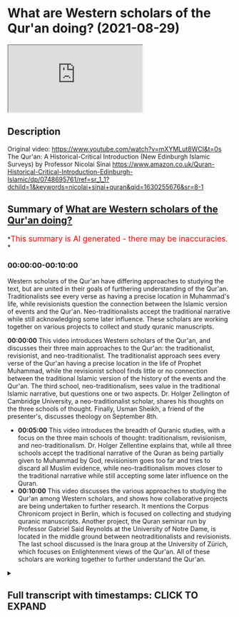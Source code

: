 # What are Western scholars of the Qur'an doing? (2021-08-29)

<iframe loading='lazy' allow='autoplay' src='https://www.youtube.com/embed/9JSVA39PkS0'></iframe>

## Description

Original video: <https://www.youtube.com/watch?v=mXYMLut8WCI&t=0s>
The Qur'an: A Historical-Critical Introduction (New Edinburgh Islamic Surveys) by Professor Nicolai Sinai <https://www.amazon.co.uk/Quran-Historical-Critical-Introduction-Edinburgh-Islamic/dp/0748695761/ref=sr_1_1?dchild=1&keywords=nicolai+sinai+quran&qid=1630255676&sr=8-1>

## Summary of [What are Western scholars of the Qur'an doing?](https://www.youtube.com/watch?v=9JSVA39PkS0)

\*<span style="color:red; font-size:125%">This summary is AI generated - there may be inaccuracies</span>. \*

### <a onclick="modifyYTiframeseektime('0')">00:00:00-00:10:00</a>

Western scholars of the Qur'an have differing approaches to studying the text, but are united in their goals of furthering understanding of the Qur'an. Traditionalists see every verse as having a precise location in Muhammad's life, while revisionists question the connection between the Islamic version of events and the Qur'an. Neo-traditionalists accept the traditional narrative while still acknowledging some later influence. These scholars are working together on various projects to collect and study quranic manuscripts.

**<a onclick="modifyYTiframeseektime('0')">00:00:00</a>** This video introduces Western scholars of the Qur'an, and discusses their three main approaches to the Qur'an: the traditionalist, revisionist, and neo-traditionalist. The traditionalist approach sees every verse of the Qur'an having a precise location in the life of Prophet Muhammad, while the revisionist school finds little or no connection between the traditional Islamic version of the history of the events and the Qur'an. The third school, neo-traditionalism, sees value in the traditional Islamic narrative, but questions one or two aspects. Dr. Holger Zellington of Cambridge University, a neo-traditionalist scholar, shares his thoughts on the three schools of thought. Finally, Usman Sheikh, a friend of the presenter's, discusses theology on September 8th.

*   **<a onclick="modifyYTiframeseektime('300')">00:05:00</a>** This video introduces the breadth of Quranic studies, with a focus on the three main schools of thought: traditionalism, revisionism, and neo-traditionalism. Dr. Holger Zellentine explains that, while all three schools accept the traditional narrative of the Quran as being partially given to Muhammad by God, revisionism goes too far and tries to discard all Muslim evidence, while neo-traditionalism moves closer to the traditional narrative while still accepting some later influence on the Quran.
*   **<a onclick="modifyYTiframeseektime('600')">00:10:00</a>** This video discusses the various approaches to studying the Qur'an among Western scholars, and shows how collaborative projects are being undertaken to further research. It mentions the Corpus Chronicom project in Berlin, which is focused on collecting and studying quranic manuscripts. Another project, the Quran seminar run by Professor Gabriel Said Reynolds at the University of Notre Dame, is located in the middle ground between neotraditionalists and revisionists. The last school discussed is the Inara group at the University of Zürich, which focuses on Enlightenment views of the Qur'an. All of these scholars are working together to further understand the Qur'an.

<details><summary><h2>Full transcript with timestamps: CLICK TO EXPAND</h2></summary>

<a onclick="modifyYTiframeseektime('1')">0:00:01</a> in this video i want to share with you\ <a onclick="modifyYTiframeseektime('3')">0:00:03</a> an overview of quranic studies um where\ <a onclick="modifyYTiframeseektime('7')">0:00:07</a> they're at at the moment in the west and\ <a onclick="modifyYTiframeseektime('10')">0:00:10</a> the different approaches there are\ <a onclick="modifyYTiframeseektime('12')">0:00:12</a> and i'm going to share with you in a\ <a onclick="modifyYTiframeseektime('14')">0:00:14</a> second a video you can watch it here\ <a onclick="modifyYTiframeseektime('16')">0:00:16</a> it'll go straight into the videos about\ <a onclick="modifyYTiframeseektime('18')">0:00:18</a> eight minutes long it's produced by the\ <a onclick="modifyYTiframeseektime('20')">0:00:20</a> university of nottingham and they're\ <a onclick="modifyYTiframeseektime('22')">0:00:22</a> interviewing a chap called dr holger\ <a onclick="modifyYTiframeseektime('24')">0:00:24</a> zellington uh he's an academic at\ <a onclick="modifyYTiframeseektime('27')">0:00:27</a> cambridge university also professor in\ <a onclick="modifyYTiframeseektime('29')">0:00:29</a> germany he's a chronic scholar\ <a onclick="modifyYTiframeseektime('32')">0:00:32</a> and he very helpfully outlines uh\ <a onclick="modifyYTiframeseektime('35')">0:00:35</a> broadly the three schools of thought\ <a onclick="modifyYTiframeseektime('37')">0:00:37</a> that currently exists in western\ <a onclick="modifyYTiframeseektime('39')">0:00:39</a> scholars one is the traditionalist\ <a onclick="modifyYTiframeseektime('41')">0:00:41</a> school and this is an approach by\ <a onclick="modifyYTiframeseektime('43')">0:00:43</a> western scholars that pretty much sees\ <a onclick="modifyYTiframeseektime('45')">0:00:45</a> every verse in the quran having a\ <a onclick="modifyYTiframeseektime('47')">0:00:47</a> precise location in the prophet\ <a onclick="modifyYTiframeseektime('50')">0:00:50</a> muhammad's life\ <a onclick="modifyYTiframeseektime('52')">0:00:52</a> and then another school is the\ <a onclick="modifyYTiframeseektime('53')">0:00:53</a> revisionist school which finds little or\ <a onclick="modifyYTiframeseektime('55')">0:00:55</a> no connection with the traditional\ <a onclick="modifyYTiframeseektime('57')">0:00:57</a> islamic version of the history of the\ <a onclick="modifyYTiframeseektime('59')">0:00:59</a> events\ <a onclick="modifyYTiframeseektime('60')">0:01:00</a> and this school famously associated with\ <a onclick="modifyYTiframeseektime('62')">0:01:02</a> people like john wan's brother the\ <a onclick="modifyYTiframeseektime('64')">0:01:04</a> british gol in the 1970s who said\ <a onclick="modifyYTiframeseektime('66')">0:01:06</a> basically the quran nothing to do with\ <a onclick="modifyYTiframeseektime('68')">0:01:08</a> muhammad it was written much much later\ <a onclick="modifyYTiframeseektime('71')">0:01:11</a> centuries later connected with\ <a onclick="modifyYTiframeseektime('72')">0:01:12</a> mesopotamia and so on these are people\ <a onclick="modifyYTiframeseektime('75')">0:01:15</a> who you know severely challenge and\ <a onclick="modifyYTiframeseektime('76')">0:01:16</a> reject the muslim sources about the\ <a onclick="modifyYTiframeseektime('79')">0:01:19</a> quran and the life of the prophet and\ <a onclick="modifyYTiframeseektime('82')">0:01:22</a> then the third school\ <a onclick="modifyYTiframeseektime('84')">0:01:24</a> is the neo-traditionalist approach\ <a onclick="modifyYTiframeseektime('87')">0:01:27</a> and they see a lot of value in the uh uh\ <a onclick="modifyYTiframeseektime('90')">0:01:30</a> the traditional islamic narrative but\ <a onclick="modifyYTiframeseektime('92')">0:01:32</a> they might question one or two aspects\ <a onclick="modifyYTiframeseektime('95')">0:01:35</a> of it\ <a onclick="modifyYTiframeseektime('97')">0:01:37</a> and this video as i say will hopefully\ <a onclick="modifyYTiframeseektime('99')">0:01:39</a> give an overview of where chronic\ <a onclick="modifyYTiframeseektime('101')">0:01:41</a> studies are at the moment and this would\ <a onclick="modifyYTiframeseektime('103')">0:01:43</a> be of interest to you if you uh watch uh\ <a onclick="modifyYTiframeseektime('106')">0:01:46</a> what western scholars are up to in this\ <a onclick="modifyYTiframeseektime('108')">0:01:48</a> regard um now a friend of mine usman\ <a onclick="modifyYTiframeseektime('111')">0:01:51</a> sheikh is coming on blogging theology\ <a onclick="modifyYTiframeseektime('112')">0:01:52</a> i'm pleased to say on the 8th of\ <a onclick="modifyYTiframeseektime('114')">0:01:54</a> september\ <a onclick="modifyYTiframeseektime('115')">0:01:55</a> he's just completed post-graduate\ <a onclick="modifyYTiframeseektime('117')">0:01:57</a> research at the university of oxford and\ <a onclick="modifyYTiframeseektime('120')">0:02:00</a> his\ <a onclick="modifyYTiframeseektime('121')">0:02:01</a> supervisor is the author of this book\ <a onclick="modifyYTiframeseektime('124')">0:02:04</a> nicholas sinai is professor at the\ <a onclick="modifyYTiframeseektime('126')">0:02:06</a> university of oxford and a fellow of\ <a onclick="modifyYTiframeseektime('129')">0:02:09</a> pembridge college college and he's\ <a onclick="modifyYTiframeseektime('131')">0:02:11</a> written the book the quran a historical\ <a onclick="modifyYTiframeseektime('134')">0:02:14</a> critical introduction and i'll link to\ <a onclick="modifyYTiframeseektime('136')">0:02:16</a> it in the description below i'm about a\ <a onclick="modifyYTiframeseektime('138')">0:02:18</a> quarter of the way through it and he\ <a onclick="modifyYTiframeseektime('141')">0:02:21</a> understand falls in the\ <a onclick="modifyYTiframeseektime('142')">0:02:22</a> neo-traditionalist\ <a onclick="modifyYTiframeseektime('144')">0:02:24</a> camp uh that school of thought and uh he\ <a onclick="modifyYTiframeseektime('147')">0:02:27</a> was listening sheikh's supervisor at\ <a onclick="modifyYTiframeseektime('149')">0:02:29</a> oxford and he's a young german scholar\ <a onclick="modifyYTiframeseektime('152')">0:02:32</a> uh none of these people by the way apart\ <a onclick="modifyYTiframeseektime('154')">0:02:34</a> from muslim sheikh are muslims they are\ <a onclick="modifyYTiframeseektime('156')">0:02:36</a> western scholars who accept the\ <a onclick="modifyYTiframeseektime('158')">0:02:38</a> historical critical method hcm as i like\ <a onclick="modifyYTiframeseektime('161')">0:02:41</a> to call it\ <a onclick="modifyYTiframeseektime('162')">0:02:42</a> and this hcm the historical critical\ <a onclick="modifyYTiframeseektime('165')">0:02:45</a> method has some built-in assumptions\ <a onclick="modifyYTiframeseektime('168')">0:02:48</a> which i think are problematic highly\ <a onclick="modifyYTiframeseektime('170')">0:02:50</a> problematic for muslims and for others\ <a onclick="modifyYTiframeseektime('172')">0:02:52</a> uh jews and christians too actually for\ <a onclick="modifyYTiframeseektime('175')">0:02:55</a> example without going into too much\ <a onclick="modifyYTiframeseektime('177')">0:02:57</a> detail here but one of the principles of\ <a onclick="modifyYTiframeseektime('179')">0:02:59</a> this methodology is the denial of the\ <a onclick="modifyYTiframeseektime('182')">0:03:02</a> supernatural denial that god inspires\ <a onclick="modifyYTiframeseektime('184')">0:03:04</a> people inspires revelation or sends\ <a onclick="modifyYTiframeseektime('187')">0:03:07</a> prophets and so the way they look at the\ <a onclick="modifyYTiframeseektime('189')">0:03:09</a> crimes entirely in a secular way looking\ <a onclick="modifyYTiframeseektime('191')">0:03:11</a> at purely\ <a onclick="modifyYTiframeseektime('194')">0:03:14</a> history understood without any divine\ <a onclick="modifyYTiframeseektime('196')">0:03:16</a> eruption into the world so the prophet\ <a onclick="modifyYTiframeseektime('200')">0:03:20</a> muhammad is not a prophet in this\ <a onclick="modifyYTiframeseektime('202')">0:03:22</a> understanding he is just a man and the\ <a onclick="modifyYTiframeseektime('204')">0:03:24</a> quran is treated like any other book in\ <a onclick="modifyYTiframeseektime('206')">0:03:26</a> history the bible or any other ancient\ <a onclick="modifyYTiframeseektime('209')">0:03:29</a> text\ <a onclick="modifyYTiframeseektime('210')">0:03:30</a> now this is obviously highly problematic\ <a onclick="modifyYTiframeseektime('212')">0:03:32</a> from a muslim position however\ <a onclick="modifyYTiframeseektime('215')">0:03:35</a> um there are um many as i've been\ <a onclick="modifyYTiframeseektime('217')">0:03:37</a> reading but many interesting\ <a onclick="modifyYTiframeseektime('218')">0:03:38</a> observations and insights still to be\ <a onclick="modifyYTiframeseektime('220')">0:03:40</a> gained from the historical critical\ <a onclick="modifyYTiframeseektime('223')">0:03:43</a> approach so i actually do recommend this\ <a onclick="modifyYTiframeseektime('225')">0:03:45</a> it's uh the level is aimed at a kind of\ <a onclick="modifyYTiframeseektime('227')">0:03:47</a> undergraduate level i guess i found it\ <a onclick="modifyYTiframeseektime('229')">0:03:49</a> quite challenging as a relative newcomer\ <a onclick="modifyYTiframeseektime('232')">0:03:52</a> to some of this scholarship um but it's\ <a onclick="modifyYTiframeseektime('235')">0:03:55</a> absolutely fascinating lots of gems of\ <a onclick="modifyYTiframeseektime('236')">0:03:56</a> knowledge in here and\ <a onclick="modifyYTiframeseektime('238')">0:03:58</a> he's lots of powerful um rebuttals of\ <a onclick="modifyYTiframeseektime('242')">0:04:02</a> the revisionist approach so he asserts\ <a onclick="modifyYTiframeseektime('245')">0:04:05</a> that based on the best evidence muhammad\ <a onclick="modifyYTiframeseektime('247')">0:04:07</a> did indeed exist uh he says also that\ <a onclick="modifyYTiframeseektime('250')">0:04:10</a> the series that we have in the quran 114\ <a onclick="modifyYTiframeseektime('254')">0:04:14</a> surahs on page\ <a onclick="modifyYTiframeseektime('255')">0:04:15</a> 48 for example after a long discussion\ <a onclick="modifyYTiframeseektime('258')">0:04:18</a> which i won't go into the simplest\ <a onclick="modifyYTiframeseektime('260')">0:04:20</a> explanation for this would appear to be\ <a onclick="modifyYTiframeseektime('262')">0:04:22</a> the assumption that the sirs took shape\ <a onclick="modifyYTiframeseektime('264')">0:04:24</a> during the life of the muhammad of\ <a onclick="modifyYTiframeseektime('266')">0:04:26</a> muhammad so he's saying basically the\ <a onclick="modifyYTiframeseektime('268')">0:04:28</a> series we have in the quran the 114\ <a onclick="modifyYTiframeseektime('270')">0:04:30</a> chapters are uh the chapters that\ <a onclick="modifyYTiframeseektime('273')">0:04:33</a> muhammad himself had during his own\ <a onclick="modifyYTiframeseektime('275')">0:04:35</a> lifetime and he uses good historical\ <a onclick="modifyYTiframeseektime('277')">0:04:37</a> reasons why we should believe that and\ <a onclick="modifyYTiframeseektime('280')">0:04:40</a> that of course is in contrast to the\ <a onclick="modifyYTiframeseektime('282')">0:04:42</a> revisionists uh who would reject that\ <a onclick="modifyYTiframeseektime('286')">0:04:46</a> so um\ <a onclick="modifyYTiframeseektime('287')">0:04:47</a> he mentions uh coming back now to the\ <a onclick="modifyYTiframeseektime('289')">0:04:49</a> video i'm about to show you dr holger uh\ <a onclick="modifyYTiframeseektime('292')">0:04:52</a> mentions other fascinating projects that\ <a onclick="modifyYTiframeseektime('294')">0:04:54</a> are underway he talks about the corpus\ <a onclick="modifyYTiframeseektime('296')">0:04:56</a> chronicum\ <a onclick="modifyYTiframeseektime('297')">0:04:57</a> nice latin phrase there this is a bunch\ <a onclick="modifyYTiframeseektime('300')">0:05:00</a> of scholars in berlin in germany and\ <a onclick="modifyYTiframeseektime('302')">0:05:02</a> there's an on a massive online project\ <a onclick="modifyYTiframeseektime('304')">0:05:04</a> to\ <a onclick="modifyYTiframeseektime('306')">0:05:06</a> produce a scholarly edition of the quran\ <a onclick="modifyYTiframeseektime('308')">0:05:08</a> online talks about that and other\ <a onclick="modifyYTiframeseektime('310')">0:05:10</a> schools of thought based in america\ <a onclick="modifyYTiframeseektime('314')">0:05:14</a> and so on i won't go into all that it\ <a onclick="modifyYTiframeseektime('315')">0:05:15</a> says eight minute video\ <a onclick="modifyYTiframeseektime('317')">0:05:17</a> very accessible\ <a onclick="modifyYTiframeseektime('319')">0:05:19</a> and um i hope you enjoy as much as i did\ <a onclick="modifyYTiframeseektime('322')">0:05:22</a> until next time\ <a onclick="modifyYTiframeseektime('324')">0:05:24</a> the field of quranic studies is a very\ <a onclick="modifyYTiframeseektime('327')">0:05:27</a> wide one in\ <a onclick="modifyYTiframeseektime('329')">0:05:29</a> western society today\ <a onclick="modifyYTiframeseektime('332')">0:05:32</a> and to introduce the breadth that is\ <a onclick="modifyYTiframeseektime('335')">0:05:35</a> involved in quranic studies i have dr\ <a onclick="modifyYTiframeseektime('338')">0:05:38</a> holger zellentine\ <a onclick="modifyYTiframeseektime('342')">0:05:42</a> holger\ <a onclick="modifyYTiframeseektime('343')">0:05:43</a> the quran a single book the study of the\ <a onclick="modifyYTiframeseektime('346')">0:05:46</a> quran takes many forms\ <a onclick="modifyYTiframeseektime('349')">0:05:49</a> can you try and take us through\ <a onclick="modifyYTiframeseektime('352')">0:05:52</a> the breadth of quranic studies\ <a onclick="modifyYTiframeseektime('355')">0:05:55</a> i will do my best and\ <a onclick="modifyYTiframeseektime('357')">0:05:57</a> i think the the best way to give a very\ <a onclick="modifyYTiframeseektime('360')">0:06:00</a> brief lay of the land\ <a onclick="modifyYTiframeseektime('362')">0:06:02</a> is by using\ <a onclick="modifyYTiframeseektime('363')">0:06:03</a> the three categories that a colleague of\ <a onclick="modifyYTiframeseektime('365')">0:06:05</a> mine in stanford behnam siddiqui\ <a onclick="modifyYTiframeseektime('367')">0:06:07</a> has put forward\ <a onclick="modifyYTiframeseektime('370')">0:06:10</a> he argues well that's basically within\ <a onclick="modifyYTiframeseektime('371')">0:06:11</a> the western\ <a onclick="modifyYTiframeseektime('373')">0:06:13</a> schools\ <a onclick="modifyYTiframeseektime('374')">0:06:14</a> three\ <a onclick="modifyYTiframeseektime('374')">0:06:14</a> approaches to the quran\ <a onclick="modifyYTiframeseektime('376')">0:06:16</a> the first being traditionalist the\ <a onclick="modifyYTiframeseektime('379')">0:06:19</a> second being revisionist the third being\ <a onclick="modifyYTiframeseektime('382')">0:06:22</a> neo-traditionalists\ <a onclick="modifyYTiframeseektime('383')">0:06:23</a> now what he means by that is that\ <a onclick="modifyYTiframeseektime('386')">0:06:26</a> the\ <a onclick="modifyYTiframeseektime('387')">0:06:27</a> traditional study of the quran\ <a onclick="modifyYTiframeseektime('389')">0:06:29</a> approaches the quran through muslim\ <a onclick="modifyYTiframeseektime('391')">0:06:31</a> tradition through the\ <a onclick="modifyYTiframeseektime('393')">0:06:33</a> traditions attributed to the prophet\ <a onclick="modifyYTiframeseektime('395')">0:06:35</a> muhammad\ <a onclick="modifyYTiframeseektime('396')">0:06:36</a> through the\ <a onclick="modifyYTiframeseektime('397')">0:06:37</a> Music\ <a onclick="modifyYTiframeseektime('400')">0:06:40</a> traditional way in which the\ <a onclick="modifyYTiframeseektime('402')">0:06:42</a> individual servers are related to the\ <a onclick="modifyYTiframeseektime('404')">0:06:44</a> life of muhammad\ <a onclick="modifyYTiframeseektime('405')">0:06:45</a> and to\ <a onclick="modifyYTiframeseektime('407')">0:06:47</a> other\ <a onclick="modifyYTiframeseektime('408')">0:06:48</a> early\ <a onclick="modifyYTiframeseektime('409')">0:06:49</a> muslim traditions now\ <a onclick="modifyYTiframeseektime('411')">0:06:51</a> the key factor here is that the quran is\ <a onclick="modifyYTiframeseektime('415')">0:06:55</a> attributed exactly word by word\ <a onclick="modifyYTiframeseektime('418')">0:06:58</a> to the prophet into specific\ <a onclick="modifyYTiframeseektime('420')">0:07:00</a> moments in his life\ <a onclick="modifyYTiframeseektime('422')">0:07:02</a> and that is the traditional school and\ <a onclick="modifyYTiframeseektime('424')">0:07:04</a> for the most part uh western even\ <a onclick="modifyYTiframeseektime('426')">0:07:06</a> critical scholars have followed that\ <a onclick="modifyYTiframeseektime('428')">0:07:08</a> broadly they've constructed the quran as\ <a onclick="modifyYTiframeseektime('430')">0:07:10</a> being partially given in makkah\ <a onclick="modifyYTiframeseektime('432')">0:07:12</a> partially in medina\ <a onclick="modifyYTiframeseektime('434')">0:07:14</a> and have even found a way to give an\ <a onclick="modifyYTiframeseektime('436')">0:07:16</a> internal\ <a onclick="modifyYTiframeseektime('438')">0:07:18</a> sequence of the service and that is what\ <a onclick="modifyYTiframeseektime('440')">0:07:20</a> uh is called a traditionalist\ <a onclick="modifyYTiframeseektime('443')">0:07:23</a> um\ <a onclick="modifyYTiframeseektime('444')">0:07:24</a> now the revisionists\ <a onclick="modifyYTiframeseektime('446')">0:07:26</a> were a school\ <a onclick="modifyYTiframeseektime('448')">0:07:28</a> that basically was brought into being by\ <a onclick="modifyYTiframeseektime('450')">0:07:30</a> this uh\ <a onclick="modifyYTiframeseektime('451')">0:07:31</a> work of wansbro a british scholar um who\ <a onclick="modifyYTiframeseektime('455')">0:07:35</a> said well if you look at the quran we\ <a onclick="modifyYTiframeseektime('457')">0:07:37</a> cannot really use the muslim sources we\ <a onclick="modifyYTiframeseektime('460')">0:07:40</a> have to discard any of the muslim\ <a onclick="modifyYTiframeseektime('462')">0:07:42</a> evidence and we have to maybe look at\ <a onclick="modifyYTiframeseektime('464')">0:07:44</a> its origins say hundreds of years later\ <a onclick="modifyYTiframeseektime('467')">0:07:47</a> in in mesopotamia a quite radical move\ <a onclick="modifyYTiframeseektime('471')">0:07:51</a> he had a it was very smart uh scholar\ <a onclick="modifyYTiframeseektime('473')">0:07:53</a> and he has lots of interesting insights\ <a onclick="modifyYTiframeseektime('475')">0:07:55</a> but of course he went a bit too fast\ <a onclick="modifyYTiframeseektime('477')">0:07:57</a> people tend to do and this revisionism\ <a onclick="modifyYTiframeseektime('480')">0:08:00</a> meaning to radically take the\ <a onclick="modifyYTiframeseektime('482')">0:08:02</a> traditional muslim narrative out of\ <a onclick="modifyYTiframeseektime('484')">0:08:04</a> quranic studies\ <a onclick="modifyYTiframeseektime('486')">0:08:06</a> has probably found its peak in the\ <a onclick="modifyYTiframeseektime('488')">0:08:08</a> famous book by patricia carone and\ <a onclick="modifyYTiframeseektime('490')">0:08:10</a> michael cook\ <a onclick="modifyYTiframeseektime('491')">0:08:11</a> called hagarism which also tried to\ <a onclick="modifyYTiframeseektime('493')">0:08:13</a> discard the traditional evidence and\ <a onclick="modifyYTiframeseektime('495')">0:08:15</a> to\ <a onclick="modifyYTiframeseektime('496')">0:08:16</a> re-frame the quran as a much later\ <a onclick="modifyYTiframeseektime('499')">0:08:19</a> document that is so revisionism in its\ <a onclick="modifyYTiframeseektime('502')">0:08:22</a> in its purest\ <a onclick="modifyYTiframeseektime('504')">0:08:24</a> of course any western scholar who does\ <a onclick="modifyYTiframeseektime('506')">0:08:26</a> not accept a traditional narrative is\ <a onclick="modifyYTiframeseektime('508')">0:08:28</a> somehow revisionist because one revises\ <a onclick="modifyYTiframeseektime('511')">0:08:31</a> what is being\ <a onclick="modifyYTiframeseektime('513')">0:08:33</a> put forth\ <a onclick="modifyYTiframeseektime('514')">0:08:34</a> the third category therefore is very\ <a onclick="modifyYTiframeseektime('516')">0:08:36</a> interesting it is the\ <a onclick="modifyYTiframeseektime('517')">0:08:37</a> neo-traditionalists\ <a onclick="modifyYTiframeseektime('518')">0:08:38</a> which would say well you know the um\ <a onclick="modifyYTiframeseektime('522')">0:08:42</a> people like wensbroe and crony had good\ <a onclick="modifyYTiframeseektime('525')">0:08:45</a> reasons to go too far but they went way\ <a onclick="modifyYTiframeseektime('526')">0:08:46</a> too far\ <a onclick="modifyYTiframeseektime('527')">0:08:47</a> and a critical historical study nowadays\ <a onclick="modifyYTiframeseektime('531')">0:08:51</a> would actually\ <a onclick="modifyYTiframeseektime('532')">0:08:52</a> move quite a bit along the lines of the\ <a onclick="modifyYTiframeseektime('535')">0:08:55</a> traditional muslim narrative not to say\ <a onclick="modifyYTiframeseektime('537')">0:08:57</a> that it's true word by word but to say\ <a onclick="modifyYTiframeseektime('539')">0:08:59</a> well the broad concepts of a sequence of\ <a onclick="modifyYTiframeseektime('543')">0:09:03</a> revelation of a sequence of uh also\ <a onclick="modifyYTiframeseektime('546')">0:09:06</a> iteration and and reduction then would\ <a onclick="modifyYTiframeseektime('549')">0:09:09</a> be historically verifiable which makes\ <a onclick="modifyYTiframeseektime('552')">0:09:12</a> them neo-traditional as they go back not\ <a onclick="modifyYTiframeseektime('554')">0:09:14</a> all the way but part the way to the\ <a onclick="modifyYTiframeseektime('556')">0:09:16</a> um\ <a onclick="modifyYTiframeseektime('558')">0:09:18</a> to the way that the quran has always\ <a onclick="modifyYTiframeseektime('559')">0:09:19</a> been understood so those are the three\ <a onclick="modifyYTiframeseektime('562')">0:09:22</a> broad schools\ <a onclick="modifyYTiframeseektime('564')">0:09:24</a> traditionalists\ <a onclick="modifyYTiframeseektime('565')">0:09:25</a> revisionists and neo-traditionalists\ <a onclick="modifyYTiframeseektime('567')">0:09:27</a> according to just this free apartheid\ <a onclick="modifyYTiframeseektime('569')">0:09:29</a> structure i think it's even a bit more\ <a onclick="modifyYTiframeseektime('571')">0:09:31</a> complex because there would be people\ <a onclick="modifyYTiframeseektime('573')">0:09:33</a> somewhere in between you know say\ <a onclick="modifyYTiframeseektime('576')">0:09:36</a> neo-traditionalism and revisionism\ <a onclick="modifyYTiframeseektime('578')">0:09:38</a> but\ <a onclick="modifyYTiframeseektime('579')">0:09:39</a> there is\ <a onclick="modifyYTiframeseektime('580')">0:09:40</a> actually\ <a onclick="modifyYTiframeseektime('582')">0:09:42</a> i think a very\ <a onclick="modifyYTiframeseektime('583')">0:09:43</a> rich discussion now going on in quranic\ <a onclick="modifyYTiframeseektime('586')">0:09:46</a> studies that\ <a onclick="modifyYTiframeseektime('588')">0:09:48</a> can be mapped quite nicely onto this\ <a onclick="modifyYTiframeseektime('590')">0:09:50</a> this paradigm\ <a onclick="modifyYTiframeseektime('592')">0:09:52</a> and\ <a onclick="modifyYTiframeseektime('592')">0:09:52</a> Music\ <a onclick="modifyYTiframeseektime('594')">0:09:54</a> the\ <a onclick="modifyYTiframeseektime('595')">0:09:55</a> three schools\ <a onclick="modifyYTiframeseektime('596')">0:09:56</a> that probably are the most active today\ <a onclick="modifyYTiframeseektime('599')">0:09:59</a> are\ <a onclick="modifyYTiframeseektime('601')">0:10:01</a> one um a school around the uh project of\ <a onclick="modifyYTiframeseektime('605')">0:10:05</a> the corpus chronico in berlin uh\ <a onclick="modifyYTiframeseektime('607')">0:10:07</a> initiated by professor angelica neuward\ <a onclick="modifyYTiframeseektime('610')">0:10:10</a> and founded with the\ <a onclick="modifyYTiframeseektime('611')">0:10:11</a> brandenburges academy of schaften\ <a onclick="modifyYTiframeseektime('614')">0:10:14</a> this is a massive online\ <a onclick="modifyYTiframeseektime('618')">0:10:18</a> project that collects\ <a onclick="modifyYTiframeseektime('622')">0:10:22</a> many of the quranic manuscripts we have\ <a onclick="modifyYTiframeseektime('624')">0:10:24</a> it collects\ <a onclick="modifyYTiframeseektime('626')">0:10:26</a> sources that are pertinent to specific\ <a onclick="modifyYTiframeseektime('628')">0:10:28</a> servers it gives you a transcription a\ <a onclick="modifyYTiframeseektime('629')">0:10:29</a> translation\ <a onclick="modifyYTiframeseektime('631')">0:10:31</a> it's a multi um\ <a onclick="modifyYTiframeseektime('632')">0:10:32</a> a year undertaking\ <a onclick="modifyYTiframeseektime('635')">0:10:35</a> that\ <a onclick="modifyYTiframeseektime('636')">0:10:36</a> does two things one it shows the quran\ <a onclick="modifyYTiframeseektime('638')">0:10:38</a> as in all its complexity\ <a onclick="modifyYTiframeseektime('640')">0:10:40</a> but it also comes from an approach that\ <a onclick="modifyYTiframeseektime('643')">0:10:43</a> sees the quran as\ <a onclick="modifyYTiframeseektime('645')">0:10:45</a> given in sequences as\ <a onclick="modifyYTiframeseektime('647')">0:10:47</a> being brought forth\ <a onclick="modifyYTiframeseektime('648')">0:10:48</a> as\ <a onclick="modifyYTiframeseektime('649')">0:10:49</a> along the traditional lines of\ <a onclick="modifyYTiframeseektime('652')">0:10:52</a> um\ <a onclick="modifyYTiframeseektime('655')">0:10:55</a> first the meccan and the median phase\ <a onclick="modifyYTiframeseektime('657')">0:10:57</a> and which it sees very critically but\ <a onclick="modifyYTiframeseektime('659')">0:10:59</a> still um as basically accurate let's see\ <a onclick="modifyYTiframeseektime('662')">0:11:02</a> the people in berlin of course many more\ <a onclick="modifyYTiframeseektime('665')">0:11:05</a> are part of that but it's based in\ <a onclick="modifyYTiframeseektime('667')">0:11:07</a> berlin\ <a onclick="modifyYTiframeseektime('668')">0:11:08</a> now a second group of scholars that\ <a onclick="modifyYTiframeseektime('670')">0:11:10</a> i am personally affiliated with uh\ <a onclick="modifyYTiframeseektime('673')">0:11:13</a> is\ <a onclick="modifyYTiframeseektime('674')">0:11:14</a> located around the work of gabriel said\ <a onclick="modifyYTiframeseektime('676')">0:11:16</a> reynolds at the university of notre dame\ <a onclick="modifyYTiframeseektime('679')">0:11:19</a> who has current support from the melon\ <a onclick="modifyYTiframeseektime('681')">0:11:21</a> foundation and runs the quran seminar\ <a onclick="modifyYTiframeseektime('685')">0:11:25</a> and here we also come together and\ <a onclick="modifyYTiframeseektime('687')">0:11:27</a> discuss individual servers\ <a onclick="modifyYTiframeseektime('689')">0:11:29</a> but\ <a onclick="modifyYTiframeseektime('690')">0:11:30</a> more with an emphasis on the\ <a onclick="modifyYTiframeseektime('694')">0:11:34</a> quran as a text as a whole\ <a onclick="modifyYTiframeseektime('696')">0:11:36</a> the way we have it\ <a onclick="modifyYTiframeseektime('699')">0:11:39</a> many people not all by no means all but\ <a onclick="modifyYTiframeseektime('701')">0:11:41</a> many people affiliated with this project\ <a onclick="modifyYTiframeseektime('703')">0:11:43</a> a bit more reluctant to say we can see\ <a onclick="modifyYTiframeseektime('706')">0:11:46</a> those layers of the ground we can see\ <a onclick="modifyYTiframeseektime('707')">0:11:47</a> the sequence probably most of us would\ <a onclick="modifyYTiframeseektime('710')">0:11:50</a> say well obviously it is a text it is\ <a onclick="modifyYTiframeseektime('712')">0:11:52</a> has many many\ <a onclick="modifyYTiframeseektime('713')">0:11:53</a> stages to it but we're not yet sure\ <a onclick="modifyYTiframeseektime('716')">0:11:56</a> enough how to lay them out and me\ <a onclick="modifyYTiframeseektime('718')">0:11:58</a> personally coming from the background of\ <a onclick="modifyYTiframeseektime('720')">0:12:00</a> jewish studies\ <a onclick="modifyYTiframeseektime('721')">0:12:01</a> um i'm a bit very about you know any\ <a onclick="modifyYTiframeseektime('725')">0:12:05</a> precise attribution of a sequence i'm\ <a onclick="modifyYTiframeseektime('727')">0:12:07</a> saying okay now this all makes sense but\ <a onclick="modifyYTiframeseektime('728')">0:12:08</a> maybe we're holding the telescope the\ <a onclick="modifyYTiframeseektime('730')">0:12:10</a> wrong way around\ <a onclick="modifyYTiframeseektime('732')">0:12:12</a> so this school sees the quran as a whole\ <a onclick="modifyYTiframeseektime('736')">0:12:16</a> and sees sequence but isn't is a bit\ <a onclick="modifyYTiframeseektime('739')">0:12:19</a> uncertain about it\ <a onclick="modifyYTiframeseektime('741')">0:12:21</a> and\ <a onclick="modifyYTiframeseektime('742')">0:12:22</a> so i would say whereas um\ <a onclick="modifyYTiframeseektime('745')">0:12:25</a> you would you could basically\ <a onclick="modifyYTiframeseektime('747')">0:12:27</a> uh put the corpus chronicom in berlin\ <a onclick="modifyYTiframeseektime('750')">0:12:30</a> within the neotraditionalists\ <a onclick="modifyYTiframeseektime('752')">0:12:32</a> the uh project of reynolds i think you\ <a onclick="modifyYTiframeseektime('754')">0:12:34</a> can place somewhere in between\ <a onclick="modifyYTiframeseektime('756')">0:12:36</a> neotraditional and revisionists\ <a onclick="modifyYTiframeseektime('759')">0:12:39</a> there's a third school that has\ <a onclick="modifyYTiframeseektime('762')">0:12:42</a> received lots of attention\ <a onclick="modifyYTiframeseektime('764')">0:12:44</a> also located in germany the university\ <a onclick="modifyYTiframeseektime('766')">0:12:46</a> of zubrikind it's called the inara group\ <a onclick="modifyYTiframeseektime('768')">0:12:48</a> the you know enlightenment group\ <a onclick="modifyYTiframeseektime('770')">0:12:50</a> somebody needs to be enlightened in\ <a onclick="modifyYTiframeseektime('771')">0:12:51</a> their view and\ <a onclick="modifyYTiframeseektime('772')">0:12:52</a> it's uh\ <a onclick="modifyYTiframeseektime('774')">0:12:54</a> don't want to be too critical about them\ <a onclick="modifyYTiframeseektime('776')">0:12:56</a> there's wonderful scholars affiliated\ <a onclick="modifyYTiframeseektime('777')">0:12:57</a> also with that group but they are most\ <a onclick="modifyYTiframeseektime('780')">0:13:00</a> extreme in their revisionist\ <a onclick="modifyYTiframeseektime('782')">0:13:02</a> uh approach and they try to take the\ <a onclick="modifyYTiframeseektime('785')">0:13:05</a> quran really out of\ <a onclick="modifyYTiframeseektime('787')">0:13:07</a> its context even try to take muhammad\ <a onclick="modifyYTiframeseektime('789')">0:13:09</a> out of the quran\ <a onclick="modifyYTiframeseektime('791')">0:13:11</a> and they\ <a onclick="modifyYTiframeseektime('793')">0:13:13</a> probably are most\ <a onclick="modifyYTiframeseektime('796')">0:13:16</a> clearly represented by the work of\ <a onclick="modifyYTiframeseektime('798')">0:13:18</a> christoph luxembourg\ <a onclick="modifyYTiframeseektime('800')">0:13:20</a> a scholar who wants to\ <a onclick="modifyYTiframeseektime('803')">0:13:23</a> radically\ <a onclick="modifyYTiframeseektime('804')">0:13:24</a> re-phrase the quran and to\ <a onclick="modifyYTiframeseektime('807')">0:13:27</a> make it a document that is entirely\ <a onclick="modifyYTiframeseektime('810')">0:13:30</a> dependent on previous sources so this is\ <a onclick="modifyYTiframeseektime('812')">0:13:32</a> probably the most extreme of the\ <a onclick="modifyYTiframeseektime('814')">0:13:34</a> revisionist school\ <a onclick="modifyYTiframeseektime('817')">0:13:37</a> thank you holger for giving us that\ <a onclick="modifyYTiframeseektime('818')">0:13:38</a> wonderful panorama\ <a onclick="modifyYTiframeseektime('820')">0:13:40</a> of where quranic studies is at in the\ <a onclick="modifyYTiframeseektime('824')">0:13:44</a> west today\ <a onclick="modifyYTiframeseektime('825')">0:13:45</a> and the different approaches\ <a onclick="modifyYTiframeseektime('828')">0:13:48</a> for myself as someone who's not a\ <a onclick="modifyYTiframeseektime('830')">0:13:50</a> quranic scholar\ <a onclick="modifyYTiframeseektime('832')">0:13:52</a> uh\ <a onclick="modifyYTiframeseektime('834')">0:13:54</a> what i am\ <a onclick="modifyYTiframeseektime('835')">0:13:55</a> most fascinated to learn from you is\ <a onclick="modifyYTiframeseektime('838')">0:13:58</a> that\ <a onclick="modifyYTiframeseektime('839')">0:13:59</a> all of these investigations are not\ <a onclick="modifyYTiframeseektime('842')">0:14:02</a> being carried out by lone individuals\ <a onclick="modifyYTiframeseektime('845')">0:14:05</a> but they're being carried out by teams\ <a onclick="modifyYTiframeseektime('846')">0:14:06</a> of scholars working in great\ <a onclick="modifyYTiframeseektime('848')">0:14:08</a> collaborative projects\ <a onclick="modifyYTiframeseektime('850')">0:14:10</a> and\ <a onclick="modifyYTiframeseektime('851')">0:14:11</a> well in christian studies we've seen\ <a onclick="modifyYTiframeseektime('853')">0:14:13</a> that in things like the jesus seminar\ <a onclick="modifyYTiframeseektime('856')">0:14:16</a> but it's still a way of working\ <a onclick="modifyYTiframeseektime('859')">0:14:19</a> that\ <a onclick="modifyYTiframeseektime('860')">0:14:20</a> so few of us are actually involved in so\ <a onclick="modifyYTiframeseektime('863')">0:14:23</a> thank you number one\ <a onclick="modifyYTiframeseektime('865')">0:14:25</a> for giving us the overview of quranic\ <a onclick="modifyYTiframeseektime('867')">0:14:27</a> studies\ <a onclick="modifyYTiframeseektime('868')">0:14:28</a> and thank you for scholars in other\ <a onclick="modifyYTiframeseektime('870')">0:14:30</a> areas of theology and religious studies\ <a onclick="modifyYTiframeseektime('872')">0:14:32</a> for maybe calling to mind that we should\ <a onclick="modifyYTiframeseektime('874')">0:14:34</a> we too should be working in teams\ <a onclick="modifyYTiframeseektime('877')">0:14:37</a> absolutely thank you

</details>
